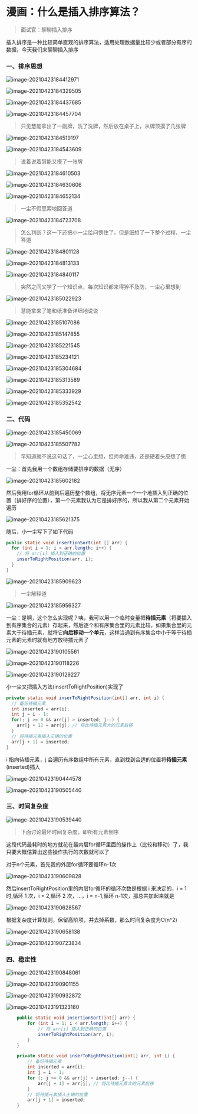 # 漫画：什么是插入排序算法？

> 面试官：聊聊插入排序

插入排序是一种比较简单直观的排序算法，适用处理数据量比较少或者部分有序的数据，今天我们来聊聊插入排序

### 一、排序思想

![image-20210423184412971](http://gitlab.wsh-study.com/xp-study/LeeteCode/-/blob/master/十大排序算法/插入排序/images/插入排序/1.jpg)

![image-20210423184329505](http://gitlab.wsh-study.com/xp-study/LeeteCode/-/blob/master/十大排序算法/插入排序/images/插入排序/2.jpg)

![image-20210423184437685](http://gitlab.wsh-study.com/xp-study/LeeteCode/-/blob/master/十大排序算法/插入排序/images/插入排序/3.jpg)

![image-20210423184457704](http://gitlab.wsh-study.com/xp-study/LeeteCode/-/blob/master/十大排序算法/插入排序/images/插入排序/4.jpg)

> 只见慧能拿出了一副牌，洗了洗牌，然后放在桌子上，从牌顶摸了几张牌

![image-20210423184519197](http://gitlab.wsh-study.com/xp-study/LeeteCode/-/blob/master/十大排序算法/插入排序/images/插入排序/5.jpg)

![image-20210423184543609](http://gitlab.wsh-study.com/xp-study/LeeteCode/-/blob/master/十大排序算法/插入排序/images/插入排序/6.jpg)

> 说着说着慧能又摸了一张牌

![image-20210423184610503](http://gitlab.wsh-study.com/xp-study/LeeteCode/-/blob/master/十大排序算法/插入排序/images/插入排序/7.jpg)

![image-20210423184630606](http://gitlab.wsh-study.com/xp-study/LeeteCode/-/blob/master/十大排序算法/插入排序/images/插入排序/8.jpg)

![image-20210423184652134](http://gitlab.wsh-study.com/xp-study/LeeteCode/-/blob/master/十大排序算法/插入排序/images/插入排序/9.jpg)

> 一尘不假思索地回答道

![image-20210423184723708](http://gitlab.wsh-study.com/xp-study/LeeteCode/-/blob/master/十大排序算法/插入排序/images/插入排序/10.jpg)

> 怎么判断？这一下还把小一尘给问愣住了，但是细想了一下整个过程，一尘答道

![image-20210423184801128](http://gitlab.wsh-study.com/xp-study/LeeteCode/-/blob/master/十大排序算法/插入排序/images/插入排序/11.jpg)

![image-20210423184813133](http://gitlab.wsh-study.com/xp-study/LeeteCode/-/blob/master/十大排序算法/插入排序/images/插入排序/12.jpg)

![image-20210423184840117](http://gitlab.wsh-study.com/xp-study/LeeteCode/-/blob/master/十大排序算法/插入排序/images/插入排序/13.jpg)

> 突然之间又学了一个知识点，每次知识都来得猝不及防，一尘心里想到

![image-20210423185022923](http://gitlab.wsh-study.com/xp-study/LeeteCode/-/blob/master/十大排序算法/插入排序/images/插入排序/14.jpg)

> 慧能拿来了笔和纸准备详细地说说

![image-20210423185107086](http://gitlab.wsh-study.com/xp-study/LeeteCode/-/blob/master/十大排序算法/插入排序/images/插入排序/15.jpg)

![image-20210423185147855](http://gitlab.wsh-study.com/xp-study/LeeteCode/-/blob/master/十大排序算法/插入排序/images/插入排序/16.jpg)

![image-20210423185221545](http://gitlab.wsh-study.com/xp-study/LeeteCode/-/blob/master/十大排序算法/插入排序/images/插入排序/17.jpg)

![image-20210423185234121](http://gitlab.wsh-study.com/xp-study/LeeteCode/-/blob/master/十大排序算法/插入排序/images/插入排序/18.jpg)

![image-20210423185304684](http://gitlab.wsh-study.com/xp-study/LeeteCode/-/blob/master/十大排序算法/插入排序/images/插入排序/19.jpg)

![image-20210423185313589](http://gitlab.wsh-study.com/xp-study/LeeteCode/-/blob/master/十大排序算法/插入排序/images/插入排序/20.jpg)

![image-20210423185333929](http://gitlab.wsh-study.com/xp-study/LeeteCode/-/blob/master/十大排序算法/插入排序/images/插入排序/21.jpg)

![image-20210423185352542](http://gitlab.wsh-study.com/xp-study/LeeteCode/-/blob/master/十大排序算法/插入排序/images/插入排序/22.jpg)

### 二、代码

![image-20210423185450069](http://gitlab.wsh-study.com/xp-study/LeeteCode/-/blob/master/十大排序算法/插入排序/images/插入排序/23.jpg)

![image-20210423185507782](http://gitlab.wsh-study.com/xp-study/LeeteCode/-/blob/master/十大排序算法/插入排序/images/插入排序/24.jpg)

> 早知道就不说这句话了，一尘心里想，但师命难违，还是硬着头皮想了想

一尘：首先我用一个数组存储要排序的数据（无序）

![image-20210423185602182](http://gitlab.wsh-study.com/xp-study/LeeteCode/-/blob/master/十大排序算法/插入排序/images/插入排序/25.jpg)

然后我用for循环从前到后遍历整个数组，将无序元素一个一个地插入到正确的位置（排好序的位置），第一个元素我认为它是排好序的，所以我从第二个元素开始遍历

![image-20210423185621375](http://gitlab.wsh-study.com/xp-study/LeeteCode/-/blob/master/十大排序算法/插入排序/images/插入排序/26.jpg)

随后，小一尘写下了如下代码

```java
public static void insertionSort(int [] arr) {
  for (int i = 1; i < arr.length; i++) {
    // 将 arr[i] 插入到正确的位置
    inserToRightPosition(arr, i);
  }
}
```

![image-20210423185909623](http://gitlab.wsh-study.com/xp-study/LeeteCode/-/blob/master/十大排序算法/插入排序/images/插入排序/27.jpg)

> 一尘解释道

![image-20210423185956327](http://gitlab.wsh-study.com/xp-study/LeeteCode/-/blob/master/十大排序算法/插入排序/images/插入排序/28.jpg)

一尘：是啊，这个怎么实现呢？咦，我可以用一个临时变量把**待插元素**（将要插入到有序集合的元素）存起来，然后逐个和有序集合里的元素比较，如果集合里的元素大于待插元素，就将它**向后移动一个单元**，这样当遇到有序集合中小于等于待插元素的元素时就有地方放待插元素了

![image-20210423190105561](http://gitlab.wsh-study.com/xp-study/LeeteCode/-/blob/master/十大排序算法/插入排序/images/插入排序/29.jpg)

![image-20210423190118226](http://gitlab.wsh-study.com/xp-study/LeeteCode/-/blob/master/十大排序算法/插入排序/images/插入排序/30.jpg)

![image-20210423190129227](http://gitlab.wsh-study.com/xp-study/LeeteCode/-/blob/master/十大排序算法/插入排序/images/插入排序/31.jpg)

小一尘又把插入方法(insertToRightPosition)实现了

```java
private static void inserToRightPosition(int[] arr, int i) {
  // 备份待插元素
  int inserted = arr[i];
  int j = i - 1;
  for(; j >= 0 && arr[j] > inserted; j--) {
    arr[j + 1] = arr[j]; // 将比待插元素大的元素后移
  }
  // 将待插元素插入正确的位置
  arr[j + 1] = inserted;
}
```

i 指向待插元素，j 会遍历有序数组中所有元素，直到找到合适的位置将**待插元素**(inserted)插入

![image-20210423190444578](http://gitlab.wsh-study.com/xp-study/LeeteCode/-/blob/master/十大排序算法/插入排序/images/插入排序/32.jpg)

![image-20210423190505440](http://gitlab.wsh-study.com/xp-study/LeeteCode/-/blob/master/十大排序算法/插入排序/images/插入排序/33.jpg)

### 三、时间复杂度

![image-20210423190539440](http://gitlab.wsh-study.com/xp-study/LeeteCode/-/blob/master/十大排序算法/插入排序/images/插入排序/34.jpg)

> 下面讨论最坏时间复杂度，即所有元素倒序

这段代码最耗时的地方就花在最内层for循环里面的操作上（比较和移动）了，我只要大概估算出这些操作执行的次数就可以了

对于n个元素，首先我的外层for循环要循环n-1次

![image-20210423190609828](http://gitlab.wsh-study.com/xp-study/LeeteCode/-/blob/master/十大排序算法/插入排序/images/插入排序/35.jpg)

然后insertToRightPosition里的内层for循环的循环次数是根据 i 来决定的，i = 1时,循环 1 次，i = 2,循环 2 次，…，i = n-1,循环 n-1次，那总共加起来就是

![image-20210423190628567](http://gitlab.wsh-study.com/xp-study/LeeteCode/-/blob/master/十大排序算法/插入排序/images/插入排序/36.jpg)

根据复杂度计算规则，保留高阶项，并去掉系数，那么时间复杂度为O(n^2)

![image-20210423190658138](http://gitlab.wsh-study.com/xp-study/LeeteCode/-/blob/master/十大排序算法/插入排序/images/插入排序/37.jpg)

![image-20210423190723834](http://gitlab.wsh-study.com/xp-study/LeeteCode/-/blob/master/十大排序算法/插入排序/images/插入排序/38.jpg)

### 四、稳定性

![image-20210423190848061](http://gitlab.wsh-study.com/xp-study/LeeteCode/-/blob/master/十大排序算法/插入排序/images/插入排序/39.jpg)

![image-20210423190901155](http://gitlab.wsh-study.com/xp-study/LeeteCode/-/blob/master/十大排序算法/插入排序/images/插入排序/40.jpg)

![image-20210423190932872](http://gitlab.wsh-study.com/xp-study/LeeteCode/-/blob/master/十大排序算法/插入排序/images/插入排序/41.jpg)

![image-20210423191323180](http://gitlab.wsh-study.com/xp-study/LeeteCode/-/blob/master/十大排序算法/插入排序/images/插入排序/42.jpg)

```java
    public static void insertionSort(int[] arr) {
        for (int i = 1; i < arr.length; i++) {
            // 将 arr[i] 插入到正确的位置
            inserToRightPosition(arr, i);
        }
    }

    private static void inserToRightPosition(int[] arr, int i) {
        // 备份待插元素
        int inserted = arr[i];
        int j = i - 1;
        for (; j >= 0 && arr[j] > inserted; j--) {
            arr[j + 1] = arr[j]; // 将比待插元素大的元素后移
        }
        // 将待插元素插入正确的位置
        arr[j + 1] = inserted;
    }

```


